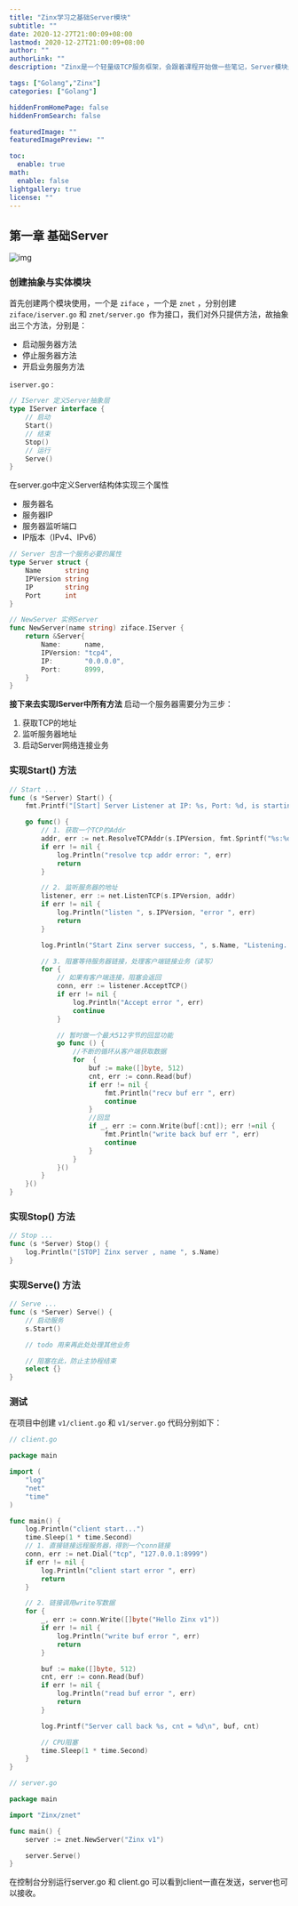 ```yaml
---
title: "Zinx学习之基础Server模块"
subtitle: ""
date: 2020-12-27T21:00:09+08:00
lastmod: 2020-12-27T21:00:09+08:00
author: ""
authorLink: ""
description: "Zinx是一个轻量级TCP服务框架，会跟着课程开始做一些笔记，Server模块是快速实现Zinx最小版本的一个基础模块。"

tags: ["Golang","Zinx"]
categories: ["Golang"]

hiddenFromHomePage: false
hiddenFromSearch: false

featuredImage: ""
featuredImagePreview: ""

toc:
  enable: true
math:
  enable: false
lightgallery: true
license: ""
---
```

<!--more-->

## 第一章 基础Server

![img](https://pic.yqqy.top/blog/20201227215056.png?imageMogr2/format/webp/interlace/1 "Server脑图")

### 创建抽象与实体模块

首先创建两个模块使用，一个是 `ziface` ，一个是 `znet` ，分别创建 `ziface/iserver.go` 和 `znet/server.go` 
作为接口，我们对外只提供方法，故抽象出三个方法，分别是：

- 启动服务器方法
- 停止服务器方法
- 开启业务服务方法

`iserver.go` : 

```go
// IServer 定义Server抽象层
type IServer interface {
	// 启动
	Start()
	// 结束
	Stop()
	// 运行
	Serve()
}
```

在server.go中定义Server结构体实现三个属性

- 服务器名
- 服务器IP
- 服务器监听端口
- IP版本（IPv4、IPv6）

```go
// Server 包含一个服务必要的属性
type Server struct {
	Name      string
	IPVersion string
	IP        string
	Port      int
}

// NewServer 实例Server
func NewServer(name string) ziface.IServer {
	return &Server{
		Name:      name,
		IPVersion: "tcp4",
		IP:        "0.0.0.0",
		Port:      8999,
	}
}
```

**接下来去实现IServer中所有方法**
启动一个服务器需要分为三步：

1. 获取TCP的地址
1. 监听服务器地址
1. 启动Server网络连接业务

### 实现Start() 方法

```go
// Start ...
func (s *Server) Start() {
	fmt.Printf("[Start] Server Listener at IP: %s, Port: %d, is starting\n", s.IP, s.Port)

	go func() {
		// 1. 获取一个TCP的Addr
		addr, err := net.ResolveTCPAddr(s.IPVersion, fmt.Sprintf("%s:%d", s.IP, s.Port))
		if err != nil {
			log.Println("resolve tcp addr error: ", err)
			return
		}

		// 2. 监听服务器的地址
		listener, err := net.ListenTCP(s.IPVersion, addr)
		if err != nil {
			log.Println("listen ", s.IPVersion, "error ", err)
			return
		}

		log.Println("Start Zinx server success, ", s.Name, "Listening...")

		// 3. 阻塞等待服务器链接，处理客户端链接业务（读写）
		for {
			// 如果有客户端连接，阻塞会返回
			conn, err := listener.AcceptTCP()
			if err != nil {
				log.Println("Accept error ", err)
				continue
			}

            // 暂时做一个最大512字节的回显功能
			go func () {
                //不断的循环从客户端获取数据
                for  {
                    buf := make([]byte, 512)
                    cnt, err := conn.Read(buf)
                    if err != nil {
                        fmt.Println("recv buf err ", err)
                        continue
                    }
                    //回显
                    if _, err := conn.Write(buf[:cnt]); err !=nil {
                        fmt.Println("write back buf err ", err)
                        continue
                    }
                }
            }()
		}
	}()
}
```

### 实现Stop() 方法

```go
// Stop ...
func (s *Server) Stop() {
	log.Println("[STOP] Zinx server , name ", s.Name)
}
```

### 实现Serve() 方法

```go
// Serve ...
func (s *Server) Serve() {
	// 启动服务
	s.Start()

	// todo 用来再此处处理其他业务

    // 阻塞在此，防止主协程结束
	select {}
}
```

### 测试

在项目中创建 `v1/client.go` 和 `v1/server.go` 代码分别如下：

```go
// client.go

package main

import (
	"log"
	"net"
	"time"
)

func main() {
	log.Println("client start...")
	time.Sleep(1 * time.Second)
	// 1. 直接链接远程服务器，得到一个conn链接
	conn, err := net.Dial("tcp", "127.0.0.1:8999")
	if err != nil {
		log.Println("client start error ", err)
		return
	}

	// 2. 链接调用write写数据
	for {
		_, err := conn.Write([]byte("Hello Zinx v1"))
		if err != nil {
			log.Println("write buf error ", err)
			return
		}

		buf := make([]byte, 512)
		cnt, err := conn.Read(buf)
		if err != nil {
			log.Println("read buf error ", err)
			return
		}

		log.Printf("Server call back %s, cnt = %d\n", buf, cnt)

		// CPU阻塞
		time.Sleep(1 * time.Second)
	}
}
```

```go
// server.go

package main

import "Zinx/znet"

func main() {
	server := znet.NewServer("Zinx v1")

	server.Serve()
}
```

在控制台分别运行server.go 和 client.go 可以看到client一直在发送，server也可以接收。